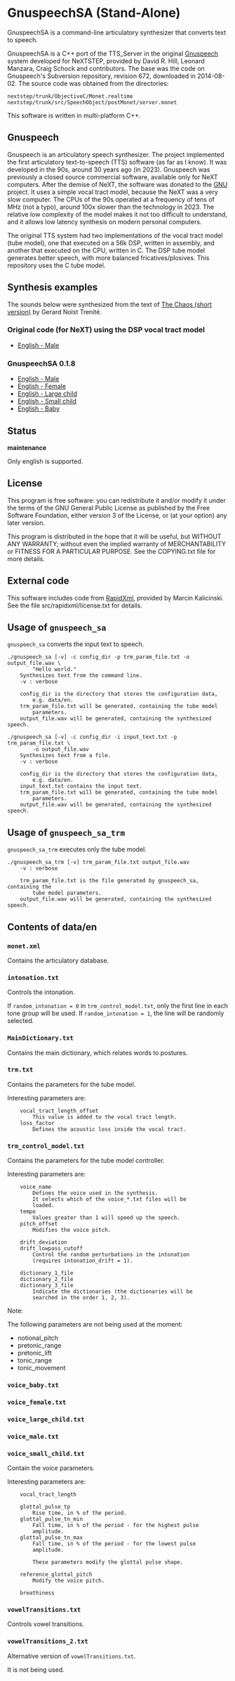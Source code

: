 
# GnuspeechSA (Stand-Alone)

GnuspeechSA is a command-line articulatory synthesizer that converts text
to speech.

GnuspeechSA is a C++ port of the TTS_Server in the original [Gnuspeech][]
system developed for NeXTSTEP, provided by David R. Hill, Leonard Manzara,
Craig Schock and contributors.
The base was the code on Gnuspeech's Subversion repository, revision 672,
downloaded in 2014-08-02. The source code was obtained from the directories:

    nextstep/trunk/ObjectiveC/Monet.realtime
    nextstep/trunk/src/SpeechObject/postMonet/server.monet

This software is written in multi-platform C++.

[Gnuspeech]: https://www.gnu.org/software/gnuspeech/

## Gnuspeech

Gnuspeech is an articulatory speech synthesizer. The project implemented the
first articulatory text-to-speech (TTS) software (as far as I know).
It was developed in the 90s, around 30 years ago (in 2023).
Gnuspeech was previously a closed source commercial software, available only
for NeXT computers. After the demise of NeXT, the software was donated to
the [GNU][] project. It uses a simple vocal tract model, because the NeXT was a
very slow computer. The CPUs of the 90s operated at a frequency of tens of MHz
(not a typo), around 100x slower than the technology in 2023. The relative low
complexity of the model makes it not too difficult to understand, and it allows
low latency synthesis on modern personal computers.

[GNU]: https://www.gnu.org

The original TTS system had two implementations of the vocal tract model
(tube model), one that executed on a 56k DSP, written in assembly, and another
that executed on the CPU, written in C. The DSP tube model generates better
speech, with more balanced fricatives/plosives. This repository uses the C
tube model.

## Synthesis examples

The sounds below were synthesized from the text of
[The Chaos (short version)](the_chaos.txt) by Gerard Nolst Trenité.

### Original code (for NeXT) using the DSP vocal tract model

- [English - Male](sound/trillium_tts-the_chaos.mp3)

### GnuspeechSA 0.1.8

- [English - Male       ](sound/gnuspeech_sa-0.1.8-english_male-the_chaos.mp3)
- [English - Female     ](sound/gnuspeech_sa-0.1.8-english_female-the_chaos.mp3)
- [English - Large child](sound/gnuspeech_sa-0.1.8-english_large_child-the_chaos.mp3)
- [English - Small child](sound/gnuspeech_sa-0.1.8-english_small_child-the_chaos.mp3)
- [English - Baby       ](sound/gnuspeech_sa-0.1.8-english_baby-the_chaos.mp3)

## Status

**maintenance**

Only english is supported.

## License

This program is free software: you can redistribute it and/or modify
it under the terms of the GNU General Public License as published by
the Free Software Foundation, either version 3 of the License, or
(at your option) any later version.

This program is distributed in the hope that it will be useful,
but WITHOUT ANY WARRANTY; without even the implied warranty of
MERCHANTABILITY or FITNESS FOR A PARTICULAR PURPOSE. See the
COPYING.txt file for more details.

## External code

This software includes code from [RapidXml][], provided by Marcin Kalicinski.
See the file src/rapidxml/license.txt for details.

[RapidXml]: https://rapidxml.sourceforge.net/

## Usage of `gnuspeech_sa`

`gnuspeech_sa` converts the input text to speech.

    ./gnuspeech_sa [-v] -c config_dir -p trm_param_file.txt -o output_file.wav \
            "Hello world."
        Synthesizes text from the command line.
        -v : verbose

        config_dir is the directory that stores the configuration data,
            e.g. data/en.
        trm_param_file.txt will be generated, containing the tube model
            parameters.
        output_file.wav will be generated, containing the synthesized speech.

    ./gnuspeech_sa [-v] -c config_dir -i input_text.txt -p trm_param_file.txt \
            -o output_file.wav
        Synthesizes text from a file.
        -v : verbose

        config_dir is the directory that stores the configuration data,
            e.g. data/en.
        input_text.txt contains the input text.
        trm_param_file.txt will be generated, containing the tube model
            parameters.
        output_file.wav will be generated, containing the synthesized speech.

## Usage of `gnuspeech_sa_trm`

`gnuspeech_sa_trm` executes only the tube model.

    ./gnuspeech_sa_trm [-v] trm_param_file.txt output_file.wav
        -v : verbose

        trm_param_file.txt is the file generated by gnuspeech_sa, containing the
            tube model parameters.
        output_file.wav will be generated, containing the synthesized speech.

## Contents of data/en

### `monet.xml`

Contains the articulatory database.

### `intonation.txt`

Controls the intonation.

If `random_intonation = 0` in `trm_control_model.txt`, only the first
line in each tone group will be used. If `random_intonation = 1`, the
line will be randomly selected.

### `MainDictionary.txt`

Contains the main dictionary, which relates words to postures.

### `trm.txt`

Contains the parameters for the tube model.

Interesting parameters are:

        vocal_tract_length_offset
            This value is added to the vocal tract length.
        loss_factor
            Defines the acoustic loss inside the vocal tract.

### `trm_control_model.txt`

Contains the parameters for the tube model controller.

Interesting parameters are:

        voice_name
            Defines the voice used in the synthesis.
            It selects which of the voice_*.txt files will be
            loaded.
        tempo
            Values greater than 1 will speed up the speech.
        pitch_offset
            Modifies the voice pitch.

        drift_deviation
        drift_lowpass_cutoff
            Control the random perturbations in the intonation
            (requires intonation_drift = 1).

        dictionary_1_file
        dictionary_2_file
        dictionary_3_file
            Indicate the dictionaries (the dictionaries will be
            searched in the order 1, 2, 3).

Note:

The following parameters are not being used at the moment:

- notional_pitch
- pretonic_range
- pretonic_lift
- tonic_range
- tonic_movement

### `voice_baby.txt`

### `voice_female.txt`

### `voice_large_child.txt`

### `voice_male.txt`

### `voice_small_child.txt`

Contain the voice parameters.

Interesting parameters are:

        vocal_tract_length

        glottal_pulse_tp
            Rise time, in % of the period.
        glottal_pulse_tn_min
            Fall time, in % of the period - for the highest pulse
            amplitude.
        glottal_pulse_tn_max
            Fall time, in % of the period - for the lowest pulse
            amplitude.

            These parameters modify the glottal pulse shape.

        reference_glottal_pitch
            Modify the voice pitch.

        breathiness

### `vowelTransitions.txt`

Controls vowel transitions.

### `vowelTransitions_2.txt`

Alternative version of `vowelTransitions.txt`.

It is not being used.
